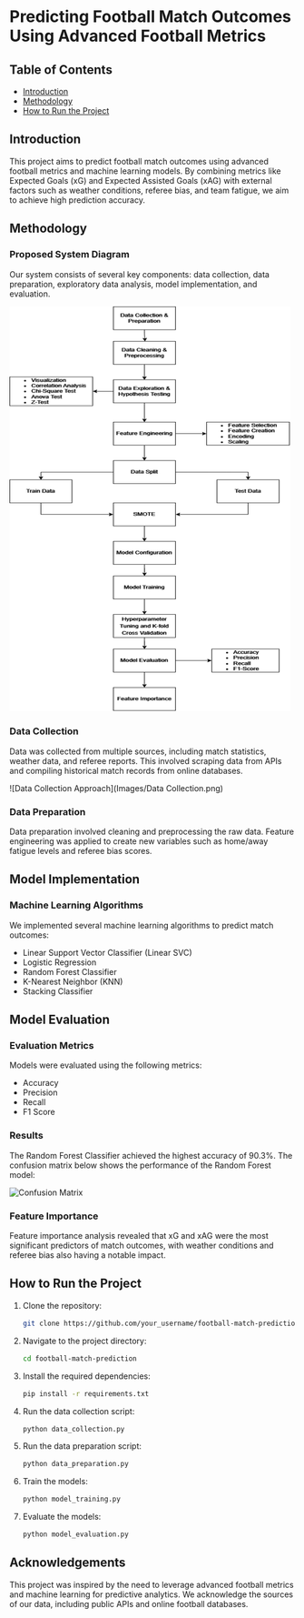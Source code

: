 # Predicting Football Match Outcomes Using Advanced Football Metrics


## Table of Contents

- [Introduction](#introduction)
- [Methodology](#methodology)
- [How to Run the Project](#how-to-run-the-project)


## Introduction

This project aims to predict football match outcomes using advanced football metrics and machine learning models. By combining metrics like Expected Goals (xG) and Expected Assisted Goals (xAG) with external factors such as weather conditions, referee bias, and team fatigue, we aim to achieve high prediction accuracy.

## Methodology

### Proposed System Diagram

Our system consists of several key components: data collection, data preparation, exploratory data analysis, model implementation, and evaluation.

![System Architecture](Images/Architecture.png)

### Data Collection

Data was collected from multiple sources, including match statistics, weather data, and referee reports. This involved scraping data from APIs and compiling historical match records from online databases.

![Data Collection Approach](Images/Data Collection.png)
### Data Preparation

Data preparation involved cleaning and preprocessing the raw data. Feature engineering was applied to create new variables such as home/away fatigue levels and referee bias scores.

## Model Implementation

### Machine Learning Algorithms

We implemented several machine learning algorithms to predict match outcomes:
- Linear Support Vector Classifier (Linear SVC)
- Logistic Regression
- Random Forest Classifier
- K-Nearest Neighbor (KNN)
- Stacking Classifier

## Model Evaluation

### Evaluation Metrics

Models were evaluated using the following metrics:
- Accuracy
- Precision
- Recall
- F1 Score

### Results

The Random Forest Classifier achieved the highest accuracy of 90.3%. The confusion matrix below shows the performance of the Random Forest model:

![Confusion Matrix](https://path_to_your_image)

### Feature Importance

Feature importance analysis revealed that xG and xAG were the most significant predictors of match outcomes, with weather conditions and referee bias also having a notable impact.



## How to Run the Project

1. Clone the repository:
    ```bash
    git clone https://github.com/your_username/football-match-prediction.git
    ```
2. Navigate to the project directory:
    ```bash
    cd football-match-prediction
    ```
3. Install the required dependencies:
    ```bash
    pip install -r requirements.txt
    ```
4. Run the data collection script:
    ```bash
    python data_collection.py
    ```
5. Run the data preparation script:
    ```bash
    python data_preparation.py
    ```
6. Train the models:
    ```bash
    python model_training.py
    ```
7. Evaluate the models:
    ```bash
    python model_evaluation.py
    ```

## Acknowledgements

This project was inspired by the need to leverage advanced football metrics and machine learning for predictive analytics. We acknowledge the sources of our data, including public APIs and online football databases.
